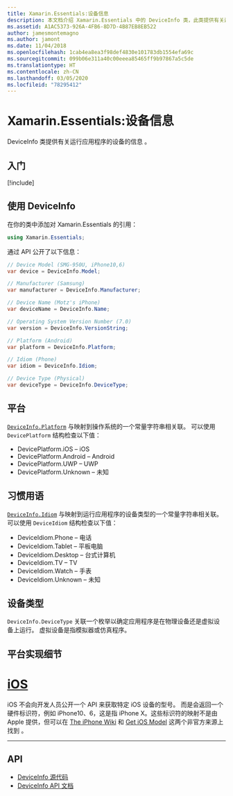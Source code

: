 ```yaml
---
title: Xamarin.Essentials:设备信息
description: 本文档介绍 Xamarin.Essentials 中的 DeviceInfo 类，此类提供有关运行应用程序的设备的信息。
ms.assetid: A1AC5373-926A-4FB6-8D7D-4B87EB8EB522
author: jamesmontemagno
ms.author: jamont
ms.date: 11/04/2018
ms.openlocfilehash: 1cab4ea8ea3f98def4830e101783db1554efa69c
ms.sourcegitcommit: 099b06e311a40c00eeea85465ff9b97867a5c5de
ms.translationtype: HT
ms.contentlocale: zh-CN
ms.lasthandoff: 03/05/2020
ms.locfileid: "78295412"
---
```

# <a name="xamarinessentials-device-information"></a>Xamarin.Essentials:设备信息

DeviceInfo 类提供有关运行应用程序的设备的信息  。

## <a name="get-started"></a>入门

[!include[](~/essentials/includes/get-started.md)]

## <a name="using-deviceinfo"></a>使用 DeviceInfo

在你的类中添加对 Xamarin.Essentials 的引用：

```csharp
using Xamarin.Essentials;
```

通过 API 公开了以下信息：

```csharp
// Device Model (SMG-950U, iPhone10,6)
var device = DeviceInfo.Model;

// Manufacturer (Samsung)
var manufacturer = DeviceInfo.Manufacturer;

// Device Name (Motz's iPhone)
var deviceName = DeviceInfo.Name;

// Operating System Version Number (7.0)
var version = DeviceInfo.VersionString;

// Platform (Android)
var platform = DeviceInfo.Platform;

// Idiom (Phone)
var idiom = DeviceInfo.Idiom;

// Device Type (Physical)
var deviceType = DeviceInfo.DeviceType;
```

## <a name="platforms"></a>平台

[`DeviceInfo.Platform`](xref:Xamarin.Essentials.DeviceInfo.Platform) 与映射到操作系统的一个常量字符串相关联。 可以使用 `DevicePlatform` 结构检查以下值：

- DevicePlatform.iOS – iOS 
- DevicePlatform.Android – Android 
- DevicePlatform.UWP – UWP 
- DevicePlatform.Unknown – 未知 

## <a name="idioms"></a>习惯用语

[`DeviceInfo.Idiom`](xref:Xamarin.Essentials.DeviceInfo.Idiom) 与映射到运行应用程序的设备类型的一个常量字符串相关联。 可以使用 `DeviceIdiom` 结构检查以下值：

- DeviceIdiom.Phone – 电话 
- DeviceIdiom.Tablet – 平板电脑 
- DeviceIdiom.Desktop – 台式计算机 
- DeviceIdiom.TV – TV 
- DeviceIdiom.Watch – 手表 
- DeviceIdiom.Unknown – 未知 

## <a name="device-type"></a>设备类型

`DeviceInfo.DeviceType` 关联一个枚举以确定应用程序是在物理设备还是虚拟设备上运行。 虚拟设备是指模拟器或仿真程序。

## <a name="platform-implementation-specifics"></a>平台实现细节

# <a name="ios"></a>[iOS](#tab/ios)

iOS 不会向开发人员公开一个 API 来获取特定 iOS 设备的型号。 而是会返回一个硬件标识符，例如 iPhone10、6，这是指 iPhone X。这些标识符的映射不是由 Apple 提供，但可以在 [The iPhone Wiki](https://www.theiphonewiki.com/wiki/Models) 和 [Get iOS Model](https://github.com/dannycabrera/Get-iOS-Model) 这两个非官方来源上找到  。

--------------

## <a name="api"></a>API

- [DeviceInfo 源代码](https://github.com/xamarin/Essentials/tree/master/Xamarin.Essentials/DeviceInfo)
- [DeviceInfo API 文档](xref:Xamarin.Essentials.DeviceInfo)
